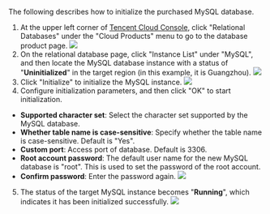  The following describes how to initialize the purchased MySQL database.
 1. At the upper left corner of [Tencent Cloud Console](https://console.cloud.tencent.com/), click "Relational Databases" under the "Cloud Products" menu to go to the database product page.
![](https://main.qcloudimg.com/raw/0af4db8715dff80562105f951fece9fb.png)
 2. On the relational database page, click "Instance List" under "MySQL", and then locate the MySQL database instance with a status of "**Uninitialized**" in the target region (in this example, it is Guangzhou).
![](https://main.qcloudimg.com/raw/a69b73d296fc74cec0c96c4e680caa66.png)
 3. Click "Initialize" to initialize the MySQL instance.
![](https://main.qcloudimg.com/raw/945a4e69bef68eb706a520d4cbac13cf.png)
 4. Configure initialization parameters, and then click "OK" to start initialization.
- **Supported character set**: Select the character set supported by the MySQL database.
- **Whether table name is case-sensitive**: Specify whether the table name is case-sensitive. Default is "Yes".
- **Custom port**: Access port of database. Default is 3306.
- **Root account password**: The default user name for the new MySQL database is "root". This is used to set the password of the root account.
- **Confirm password**: Enter the password again.
![](https://main.qcloudimg.com/raw/8de4fc73cbc1e50f76546616958c24d0.png)
 5. The status of the target MySQL instance becomes "**Running**", which indicates it  has been initialized successfully.
![](https://main.qcloudimg.com/raw/4ec53b759f51cdb63edc3dc7c83faa3e.png)

